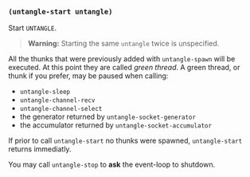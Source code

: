 
### `(untangle-start untangle)`

Start `UNTANGLE`.

> **Warning:** Starting the same `untangle` twice is unspecified.

All the thunks that were previously added with `untangle-spawn` will
be executed. At this point they are called *green thread*.  A green
thread, or thunk if you prefer, may be paused when calling:

- `untangle-sleep`
- `untangle-channel-recv`
- `untangle-channel-select`
- the generator returned by `untangle-socket-generator`
- the accumulator returned by `untangle-socket-accumulator`

If prior to call `untangle-start` no thunks were spawned,
`untangle-start` returns immediatly.

You may call `untangle-stop` to **ask** the event-loop to shutdown.
